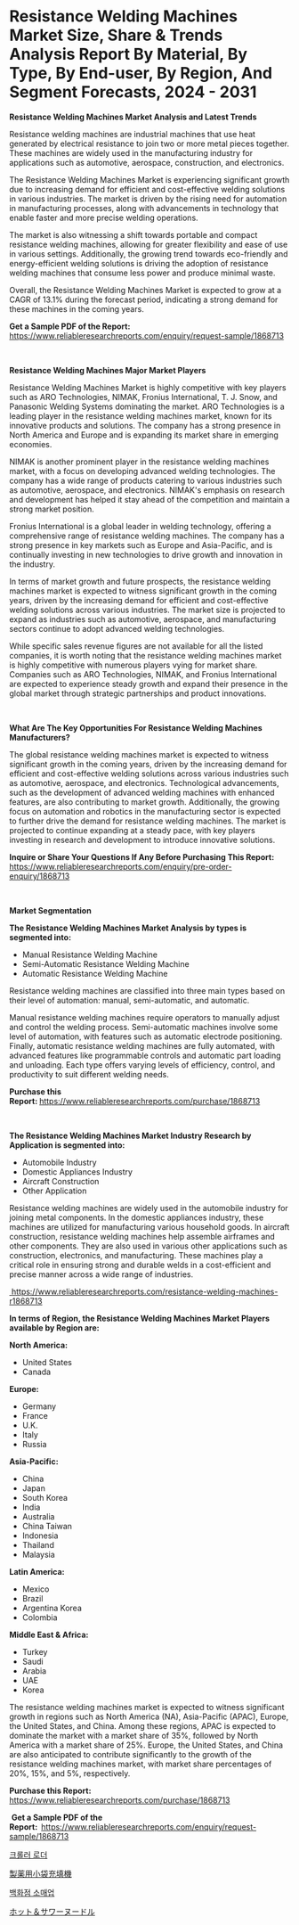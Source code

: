 <p><h1>Resistance Welding Machines Market Size, Share & Trends Analysis Report By Material, By Type, By End-user, By Region, And Segment Forecasts, 2024 - 2031</h1></p><p><strong>Resistance Welding Machines Market Analysis and Latest Trends</strong></p>
<p><p>Resistance welding machines are industrial machines that use heat generated by electrical resistance to join two or more metal pieces together. These machines are widely used in the manufacturing industry for applications such as automotive, aerospace, construction, and electronics.</p><p>The Resistance Welding Machines Market is experiencing significant growth due to increasing demand for efficient and cost-effective welding solutions in various industries. The market is driven by the rising need for automation in manufacturing processes, along with advancements in technology that enable faster and more precise welding operations.</p><p>The market is also witnessing a shift towards portable and compact resistance welding machines, allowing for greater flexibility and ease of use in various settings. Additionally, the growing trend towards eco-friendly and energy-efficient welding solutions is driving the adoption of resistance welding machines that consume less power and produce minimal waste.</p><p>Overall, the Resistance Welding Machines Market is expected to grow at a CAGR of 13.1% during the forecast period, indicating a strong demand for these machines in the coming years.</p></p>
<p><strong>Get a Sample PDF of the Report:&nbsp;</strong> <a href="https://www.reliableresearchreports.com/enquiry/request-sample/1868713">https://www.reliableresearchreports.com/enquiry/request-sample/1868713</a></p>
<p>&nbsp;</p>
<p><strong>Resistance Welding Machines Major Market Players</strong></p>
<p><p>Resistance Welding Machines Market is highly competitive with key players such as ARO Technologies, NIMAK, Fronius International, T. J. Snow, and Panasonic Welding Systems dominating the market. ARO Technologies is a leading player in the resistance welding machines market, known for its innovative products and solutions. The company has a strong presence in North America and Europe and is expanding its market share in emerging economies.</p><p>NIMAK is another prominent player in the resistance welding machines market, with a focus on developing advanced welding technologies. The company has a wide range of products catering to various industries such as automotive, aerospace, and electronics. NIMAK's emphasis on research and development has helped it stay ahead of the competition and maintain a strong market position.</p><p>Fronius International is a global leader in welding technology, offering a comprehensive range of resistance welding machines. The company has a strong presence in key markets such as Europe and Asia-Pacific, and is continually investing in new technologies to drive growth and innovation in the industry.</p><p>In terms of market growth and future prospects, the resistance welding machines market is expected to witness significant growth in the coming years, driven by the increasing demand for efficient and cost-effective welding solutions across various industries. The market size is projected to expand as industries such as automotive, aerospace, and manufacturing sectors continue to adopt advanced welding technologies.</p><p>While specific sales revenue figures are not available for all the listed companies, it is worth noting that the resistance welding machines market is highly competitive with numerous players vying for market share. Companies such as ARO Technologies, NIMAK, and Fronius International are expected to experience steady growth and expand their presence in the global market through strategic partnerships and product innovations.</p></p>
<p>&nbsp;</p>
<p><strong>What Are The Key Opportunities For Resistance Welding Machines Manufacturers?</strong></p>
<p><p>The global resistance welding machines market is expected to witness significant growth in the coming years, driven by the increasing demand for efficient and cost-effective welding solutions across various industries such as automotive, aerospace, and electronics. Technological advancements, such as the development of advanced welding machines with enhanced features, are also contributing to market growth. Additionally, the growing focus on automation and robotics in the manufacturing sector is expected to further drive the demand for resistance welding machines. The market is projected to continue expanding at a steady pace, with key players investing in research and development to introduce innovative solutions.</p></p>
<p><strong>Inquire or Share Your Questions If Any Before Purchasing This Report:</strong> <a href="https://www.reliableresearchreports.com/enquiry/pre-order-enquiry/1868713">https://www.reliableresearchreports.com/enquiry/pre-order-enquiry/1868713</a></p>
<p>&nbsp;</p>
<p><strong>Market Segmentation</strong></p>
<p><strong>The Resistance Welding Machines Market Analysis by types is segmented into:</strong></p>
<p><ul><li>Manual Resistance Welding Machine</li><li>Semi-Automatic Resistance Welding Machine</li><li>Automatic Resistance Welding Machine</li></ul></p>
<p><p>Resistance welding machines are classified into three main types based on their level of automation: manual, semi-automatic, and automatic. </p><p>Manual resistance welding machines require operators to manually adjust and control the welding process. Semi-automatic machines involve some level of automation, with features such as automatic electrode positioning. Finally, automatic resistance welding machines are fully automated, with advanced features like programmable controls and automatic part loading and unloading. Each type offers varying levels of efficiency, control, and productivity to suit different welding needs.</p></p>
<p><strong>Purchase this Report:&nbsp;</strong><a href="https://www.reliableresearchreports.com/purchase/1868713">https://www.reliableresearchreports.com/purchase/1868713</a></p>
<p>&nbsp;</p>
<p><strong>The Resistance Welding Machines Market Industry Research by Application is segmented into:</strong></p>
<p><ul><li>Automobile Industry</li><li>Domestic Appliances Industry</li><li>Aircraft Construction</li><li>Other Application</li></ul></p>
<p><p>Resistance welding machines are widely used in the automobile industry for joining metal components. In the domestic appliances industry, these machines are utilized for manufacturing various household goods. In aircraft construction, resistance welding machines help assemble airframes and other components. They are also used in various other applications such as construction, electronics, and manufacturing. These machines play a critical role in ensuring strong and durable welds in a cost-efficient and precise manner across a wide range of industries.</p></p>
<p><a href="https://www.reliableresearchreports.com/resistance-welding-machines-r1868713">&nbsp;https://www.reliableresearchreports.com/resistance-welding-machines-r1868713</a></p>
<p><strong>In terms of Region, the Resistance Welding Machines Market Players available by Region are:</strong></p>
<p>
    <p> <strong> North America: </strong>
        <ul>
            <li>United States</li>
            <li>Canada</li>
        </ul>
        </p> 
    <p> <strong> Europe: </strong>
        <ul>
            <li>Germany</li>
            <li>France</li>
            <li>U.K.</li>
            <li>Italy</li>
            <li>Russia</li>
        </ul>
        </p> 
    <p> <strong> Asia-Pacific: </strong>
        <ul>
            <li>China</li>
            <li>Japan</li>
            <li>South Korea</li>
            <li>India</li>
            <li>Australia</li>
            <li>China Taiwan</li>
            <li>Indonesia</li>
            <li>Thailand</li>
            <li>Malaysia</li>
        </ul>
        </p> 
    <p> <strong> Latin America: </strong>
        <ul>
            <li>Mexico</li>
            <li>Brazil</li>
            <li>Argentina Korea</li>
            <li>Colombia</li>
        </ul>
        </p> 
    <p> <strong> Middle East & Africa: </strong>
        <ul>
            <li>Turkey</li>
            <li>Saudi</li>
            <li>Arabia</li>
            <li>UAE</li>
            <li>Korea</li>
        </ul>
    </p>
    </p>
<p><p>The resistance welding machines market is expected to witness significant growth in regions such as North America (NA), Asia-Pacific (APAC), Europe, the United States, and China. Among these regions, APAC is expected to dominate the market with a market share of 35%, followed by North America with a market share of 25%. Europe, the United States, and China are also anticipated to contribute significantly to the growth of the resistance welding machines market, with market share percentages of 20%, 15%, and 5%, respectively.</p></p>
<p><strong>Purchase this Report: </strong><a href="https://www.reliableresearchreports.com/purchase/1868713">https://www.reliableresearchreports.com/purchase/1868713</a></p>
<p>&nbsp;<strong>Get a Sample PDF of the Report:&nbsp;&nbsp;</strong><a href="https://www.reliableresearchreports.com/enquiry/request-sample/1868713">https://www.reliableresearchreports.com/enquiry/request-sample/1868713</a></p>
<p><strong></strong></p>
<p><p><a href="https://medium.com/@wheelgg5674537/%ED%81%AC%EB%A1%A4%EB%9F%AC-%EB%A1%9C%EB%8D%94-%EC%8B%9C%EC%9E%A5%EC%9D%80-%EC%8B%9C%EC%9E%A5-%EC%A0%90%EC%9C%A0%EC%9C%A8-%ED%81%AC%EA%B8%B0-%EB%B0%8F-2031%EB%85%84%EA%B9%8C%EC%A7%80%EC%9D%98-%EC%98%88%EC%83%81-%EC%98%88%EC%B8%A1%EC%97%90-%EC%B4%88%EC%A0%90%EC%9D%84-%EB%A7%9E%EC%B6%A5%EB%8B%88%EB%8B%A4-6f0ff8627ccf">크롤러 로더</a></p><p><a href="https://medium.com/@austinjames1907/%E8%A3%BD%E8%96%AC%E7%94%A8%E3%82%B5%E3%82%B7%E3%82%A7%E8%A9%B0%E3%82%81%E5%85%85%E5%A1%AB%E6%A9%9F%E3%81%AE%E5%B8%82%E5%A0%B4%E8%AA%BF%E6%9F%BB%E3%83%AC%E3%83%9D%E3%83%BC%E3%83%88-%E3%81%9D%E3%81%AE%E6%AD%B4%E5%8F%B2%E3%81%8A%E3%82%88%E3%81%B32024%E5%B9%B4%E3%81%8B%E3%82%892031%E5%B9%B4%E3%81%BE%E3%81%A7%E3%81%AE%E4%BA%88%E6%B8%AC-c094ce175e67">製薬用小袋充填機</a></p><p><a href="https://medium.com/@bub56567/%EB%B0%B1%ED%99%94%EC%A0%90-%EC%86%8C%EB%A7%A4-%EC%8B%9C%EC%9E%A5-%EC%A0%90%EC%9C%A0%EC%9C%A8-%EB%B3%80%ED%99%94-%EB%B0%8F-%EC%8B%9C%EC%9E%A5-%EC%84%B1%EC%9E%A5-%EC%B6%94%EC%84%B8-2024-2031-114db3afe2a2">백화점 소매업</a></p><p><a href="https://medium.com/@jaylonlesch1993/%E3%83%9B%E3%83%83%E3%83%88-%E3%82%B5%E3%83%AF%E3%83%BC%E3%83%8C%E3%83%BC%E3%83%89%E3%83%AB%E5%B8%82%E5%A0%B4%E3%81%AE%E5%88%86%E6%9E%90-%E3%82%B0%E3%83%AD%E3%83%BC%E3%83%90%E3%83%AB%E7%94%A3%E6%A5%AD%E3%81%AE%E5%B1%95%E6%9C%9B%E3%81%A8%E4%BA%88%E6%B8%AC-2024%E5%B9%B4%E3%81%8B%E3%82%892031%E5%B9%B4%E3%81%BE%E3%81%A7-a2b958fc4601">ホット＆サワーヌードル</a></p></p>